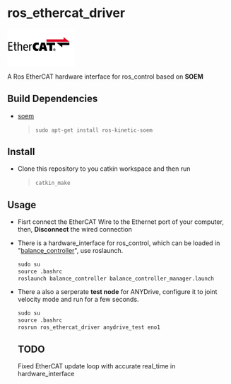 # ros_ethercat_driver
<img src = /assets/EtherCAT-16-9.jpg width = 30% height = 30% align = center />

A Ros EtherCAT hardware interface for ros_control based on **SOEM**


## Build Dependencies
- [soem](https://github.com/mgruhler/soem)
  > `sudo apt-get install ros-kinetic-soem`

## Install
- Clone this repository to you catkin workspace and then run
  > `catkin_make`

## Usage
- Fisrt connect the EtherCAT Wire to the Ethernet port of your computer, then, **Disconnect** the wired connection
- There is a hardware_interface for ros_control, which can be loaded in "[balance_controller]()", use roslaunch.
  ```
  sudo su
  source .bashrc
  roslaunch balance_controller balance_controller_manager.launch
  ```
- There a also a serperate **test node** for ANYDrive, configure it to joint velocity mode and run for a few seconds.
  ```
  sudo su
  source .bashrc
  rosrun ros_ethercat_driver anydrive_test eno1
  ```

  ## TODO
  Fixed EtherCAT update loop with accurate real_time in hardware_interface
